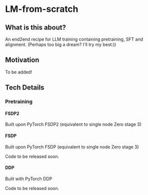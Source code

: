 # LM-from-scratch

## What is this about?

An end2end recipe for LLM training containing pretraining, SFT and alignment. (Perhaps too big a dream? I'll try my best:))

## Motivation

To be added!

## Tech Details

### Pretraining

#### FSDP2

Built upon PyTorch FSDP2 (equivalent to single node Zero stage 3)

#### FSDP

Built upon PyTorch FSDP (equivalent to single node Zero stage 3)

Code to be released soon.

#### DDP

Built with PyTorch DDP

Code to be released soon.